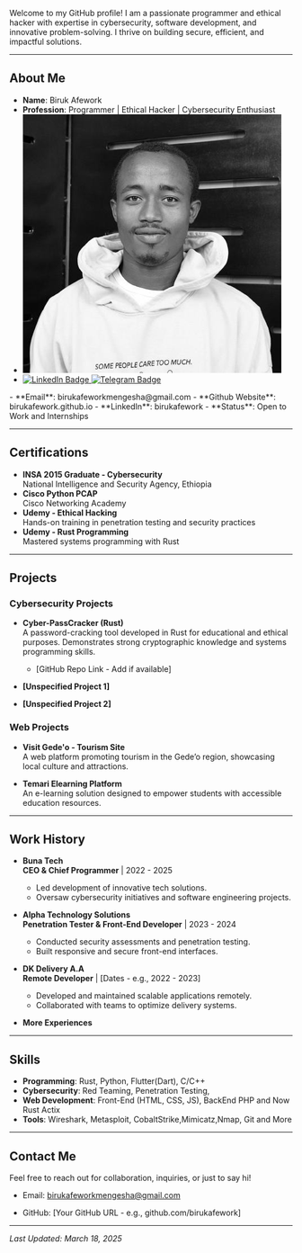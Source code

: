 

Welcome to my GitHub profile! I am a passionate programmer and ethical hacker with expertise in cybersecurity, software development, and innovative problem-solving. I thrive on building secure, efficient, and impactful solutions.

---

## About Me
- **Name**: Biruk Afework  
- **Profession**: Programmer | Ethical Hacker | Cybersecurity Enthusiast
- ![alt text](images/biruk.jpg)
- <div id="badges">
  <a href="https://et.linkedin.com/in/birukafework">
    <img src="https://img.shields.io/badge/LinkedIn-blue?style=for-the-badge&logo=linkedin&logoColor=white" alt="LinkedIn Badge"/>
  </a>
  <a href="https://t.me/biruk_buraa">
    <img src="https://img.shields.io/badge/Telegram-2CA5E0?style=for-the-badge&logo=telegram&logoColor=white" alt="Telegram Badge"/>
  </a>
<!--   <a href="your-twitter-URL">
    <img src="https://img.shields.io/badge/Twitter-blue?style=for-the-badge&logo=twitter&logoColor=white" alt="Twitter Badge"/>
  </a> -->
</div>
- **Email**: birukafeworkmengesha@gmail.com  
- **Github Website**: birukafework.github.io  
- **LinkedIn**: birukafework
- **Status**: Open to Work and Internships  

---

## Certifications
- **INSA 2015 Graduate - Cybersecurity**  
  National Intelligence and Security Agency, Ethiopia  
- **Cisco Python PCAP**  
  Cisco Networking Academy  
- **Udemy - Ethical Hacking**  
  Hands-on training in penetration testing and security practices  
- **Udemy - Rust Programming**  
  Mastered systems programming with Rust  

---

## Projects

### Cybersecurity Projects
- **Cyber-PassCracker (Rust)**  
  A password-cracking tool developed in Rust for educational and ethical purposes. Demonstrates strong cryptographic knowledge and systems programming skills.  
  - [GitHub Repo Link - Add if available]  

- **[Unspecified Project 1]**  

- **[Unspecified Project 2]**  

### Web Projects
- **Visit Gede'o - Tourism Site**  
  A web platform promoting tourism in the Gede’o region, showcasing local culture and attractions.  


- **Temari Elearning Platform**  
  An e-learning solution designed to empower students with accessible education resources.  
 
---

## Work History
- **Buna Tech**  
  **CEO & Chief Programmer** | 2022 - 2025  
  - Led development of innovative tech solutions.  
  - Oversaw cybersecurity initiatives and software engineering projects.  

- **Alpha Technology Solutions**  
  **Penetration Tester & Front-End Developer** | 2023 - 2024  
  - Conducted security assessments and penetration testing.  
  - Built responsive and secure front-end interfaces.  

- **DK Delivery A.A**  
  **Remote Developer** | [Dates - e.g., 2022 - 2023]  
  - Developed and maintained scalable applications remotely.  
  - Collaborated with teams to optimize delivery systems.  

- **More Experiences**  


---

## Skills
- **Programming**: Rust, Python, Flutter(Dart), C/C++ 
- **Cybersecurity**: Red Teaming, Penetration Testing,  
- **Web Development**: Front-End (HTML, CSS, JS), BackEnd PHP and Now Rust Actix
- **Tools**: Wireshark, Metasploit, CobaltStrike,Mimicatz,Nmap, Git and More 

---

## Contact Me
Feel free to reach out for collaboration, inquiries, or just to say hi!  
- Email: birukafeworkmengesha@gmail.com

- GitHub: [Your GitHub URL - e.g., github.com/birukafework]  

---

*Last Updated: March 18, 2025*
